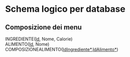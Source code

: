 # Schema logico per database
## Composizione dei menu
INGREDIENTE(<ins>Id</ins>, Nome, Calorie)\
ALIMENTO(<ins>Id</ins>, Nome)\
COMPOSIZIONEALIMENTO(<ins>IdIngrediente*</ins>,<ins>IdAlimento*</ins>)
